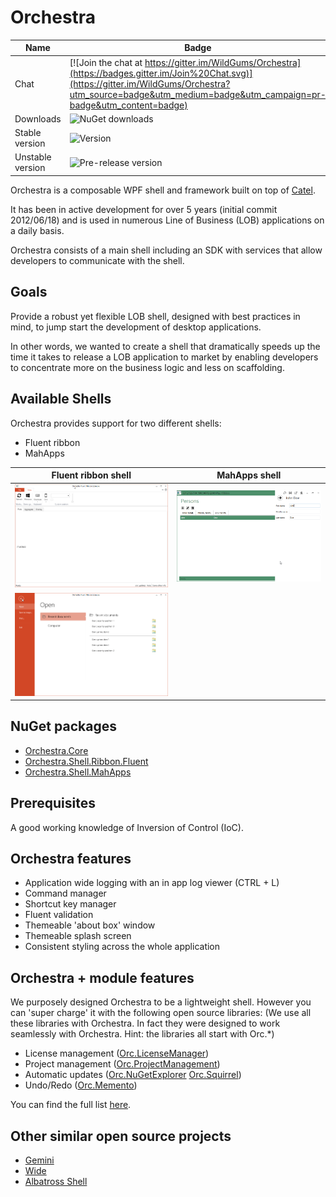 Orchestra
=========

Name|Badge
---|---
Chat|[![Join the chat at https://gitter.im/WildGums/Orchestra](https://badges.gitter.im/Join%20Chat.svg)](https://gitter.im/WildGums/Orchestra?utm_source=badge&utm_medium=badge&utm_campaign=pr-badge&utm_content=badge)
Downloads|![NuGet downloads](https://img.shields.io/nuget/dt/orchestra.core.svg)
Stable version|![Version](https://img.shields.io/nuget/v/orchestra.core.svg)
Unstable version|![Pre-release version](https://img.shields.io/nuget/vpre/orchestra.core.svg)

Orchestra is a composable WPF shell and framework built on top of [Catel](http://www.catelproject.com).

It has been in active development for over 5 years (initial commit 2012/06/18) and is used in numerous Line of Business (LOB) applications on a daily basis.

Orchestra consists of a main shell including an SDK with services that allow developers to communicate with the shell.

## Goals

Provide a robust yet flexible LOB shell, designed with best practices in mind, to jump start the development of desktop applications.

In other words, we wanted to create a shell that dramatically speeds up the time it takes to release a LOB application to market by enabling developers to concentrate more on the business logic and less on scaffolding.

## Available Shells

Orchestra provides support for two different shells:

- Fluent ribbon
- MahApps

|  Fluent ribbon shell                                       | MahApps shell                                   |
|------------------------------------------------------------|-------------------------------------------------|
| ![Fluent Ribbon 01](../images/orchestra/introduction/shell_fluentribbon_01.png)  | ![MahApps 01](../images/orchestra/introduction/shell_mahapps_01.png)  |
| ![Fluent Ribbon 02](../images/orchestra/introduction/shell_fluentribbon_02.png)  |                                                 |


## NuGet packages

- [Orchestra.Core](https://www.nuget.org/packages/Orchestra.Core)
- [Orchestra.Shell.Ribbon.Fluent](https://www.nuget.org/packages/Orchestra.Shell.Ribbon.Fluent)
- [Orchestra.Shell.MahApps](https://www.nuget.org/packages/Orchestra.Shell.MahApp)

## Prerequisites

A good working knowledge of Inversion of Control (IoC).

## Orchestra features

- Application wide logging with an in app log viewer (CTRL + L)
- Command manager
- Shortcut key manager
- Fluent validation
- Themeable 'about box' window
- Themeable splash screen
- Consistent styling across the whole application

## Orchestra + module features

We purposely designed Orchestra to be a lightweight shell. However you can 'super charge' it with the following open source libraries:
(We use all these libraries with Orchestra. In fact they were designed to work seamlessly with Orchestra. Hint: the libraries all start with Orc.*)

- License management ([Orc.LicenseManager](https://github.com/Orcomp/Orc.LicenseManager))
- Project management ([Orc.ProjectManagement](https://github.com/Orcomp/Orc.ProjectManagement))
- Automatic updates ([Orc.NuGetExplorer](https://github.com/WildGums/Orc.NuGetExplorer) [Orc.Squirrel](https://github.com/Orcomp/Orc.Squirrel))
- Undo/Redo ([Orc.Memento](https://github.com/WildGums/Orc.Memento))

You can find the full list [here](https://github.com/WildGums).

## Other similar open source projects

- [Gemini](https://github.com/tgjones/gemini "Gemini")
- [Wide](https://github.com/chandramouleswaran/Wide/ "Wide")
- [Albatross Shell](https://albatrossshell.codeplex.com/ "Albatross Shell")
